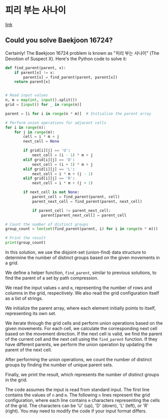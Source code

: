 # 피리 부는 사나이

[link](https://www.acmicpc.net/problem/16724)

## Could you solve Baekjoon 16724?

Certainly! The Baekjoon 16724 problem is known as "피리 부는 사나이" (The Devotion of Suspect X). Here's the Python code to solve it:

```python
def find_parent(parent, x):
    if parent[x] != x:
        parent[x] = find_parent(parent, parent[x])
    return parent[x]


# Read input values
n, m = map(int, input().split())
grid = [input() for _ in range(n)]

parent = [i for i in range(n * m)]  # Initialize the parent array

# Perform union operations for adjacent cells
for i in range(n):
    for j in range(m):
        cell = i * m + j
        next_cell = None

        if grid[i][j] == 'U':
            next_cell = (i - 1) * m + j
        elif grid[i][j] == 'D':
            next_cell = (i + 1) * m + j
        elif grid[i][j] == 'L':
            next_cell = i * m + (j - 1)
        elif grid[i][j] == 'R':
            next_cell = i * m + (j + 1)

        if next_cell is not None:
            parent_cell = find_parent(parent, cell)
            parent_next_cell = find_parent(parent, next_cell)

            if parent_cell != parent_next_cell:
                parent[parent_next_cell] = parent_cell

# Count the number of distinct groups
group_count = len(set(find_parent(parent, i) for i in range(n * m)))

# Print the result
print(group_count)
```

In this solution, we use the disjoint-set (union-find) data structure to determine the number of distinct groups based on the given movements in a grid.

We define a helper function, `find_parent`, similar to previous solutions, to find the parent of a set by path compression.

We read the input values `n` and `m`, representing the number of rows and columns in the grid, respectively. We also read the grid configuration itself as a list of strings.

We initialize the parent array, where each element initially points to itself, representing its own set.

We iterate through the grid cells and perform union operations based on the given movements. For each cell, we calculate the corresponding next cell based on the movement direction. If the next cell is valid, we find the parent of the current cell and the next cell using the `find_parent` function. If they have different parents, we perform the union operation by updating the parent of the next cell.

After performing the union operations, we count the number of distinct groups by finding the number of unique parent sets.

Finally, we print the result, which represents the number of distinct groups in the grid.

The code assumes the input is read from standard input. The first line contains the values of `n` and `m`. The following `n` lines represent the grid configuration, where each line contains `m` characters representing the cells of the grid. The characters can be 'U' (up), 'D' (down), 'L' (left), or 'R' (right). You may need to modify the code if your input format differs.
